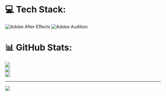 # 💻 Tech Stack:

![Adobe After Effects](https://img.shields.io/badge/Adobe%20After%20Effects-9999FF.svg?style=for-the-badge&logo=Adobe%20After%20Effects&logoColor=white) ![Adobe Audition](https://img.shields.io/badge/Adobe%20Audition-9999FF.svg?style=for-the-badge&logo=Adobe%20Audition&logoColor=white)

# 📊 GitHub Stats:

![](https://github-readme-stats.vercel.app/api?username=enrichoalkalas01&theme=gruvbox&hide_border=false&include_all_commits=false&count_private=false)<br/>
![](https://github-readme-streak-stats.herokuapp.com/?user=enrichoalkalas01&theme=gruvbox&hide_border=false)<br/>
![](https://github-readme-stats.vercel.app/api/top-langs/?username=enrichoalkalas01&theme=gruvbox&hide_border=false&include_all_commits=false&count_private=false&layout=compact)

---

[![](https://visitcount.itsvg.in/api?id=enrichoalkalas01&icon=0&color=0)](https://visitcount.itsvg.in)

<!-- Proudly created with GPRM ( https://gprm.itsvg.in ) -->

<!-- asd asd -->
